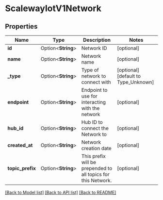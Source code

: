 # ScalewayIotV1Network

## Properties

Name | Type | Description | Notes
------------ | ------------- | ------------- | -------------
**id** | Option<**String**> | Network ID | [optional]
**name** | Option<**String**> | Network name | [optional]
**_type** | Option<**String**> | Type of network to connect with | [optional][default to Type_Unknown]
**endpoint** | Option<**String**> | Endpoint to use for interacting with the network | [optional]
**hub_id** | Option<**String**> | Hub ID to connect the Network to | [optional]
**created_at** | Option<**String**> | Network creation date | [optional]
**topic_prefix** | Option<**String**> | This prefix will be prepended to all topics for this Network. | [optional]

[[Back to Model list]](../README.md#documentation-for-models) [[Back to API list]](../README.md#documentation-for-api-endpoints) [[Back to README]](../README.md)


